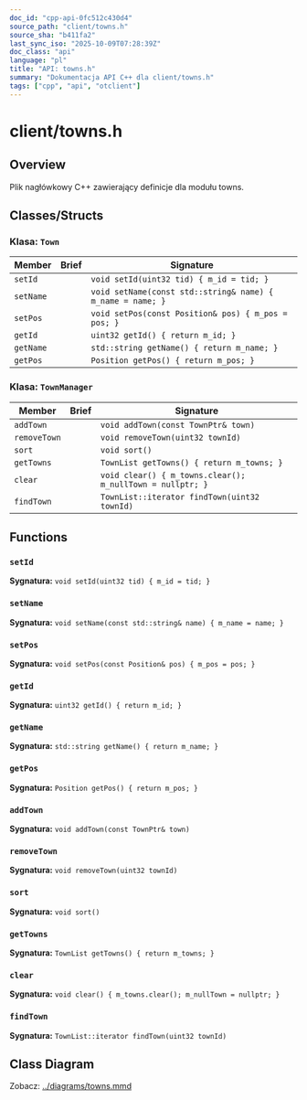 ```yaml
---
doc_id: "cpp-api-0fc512c430d4"
source_path: "client/towns.h"
source_sha: "b411fa2"
last_sync_iso: "2025-10-09T07:28:39Z"
doc_class: "api"
language: "pl"
title: "API: towns.h"
summary: "Dokumentacja API C++ dla client/towns.h"
tags: ["cpp", "api", "otclient"]
---
```


# client/towns.h

## Overview

Plik nagłówkowy C++ zawierający definicje dla modułu towns.

## Classes/Structs

### Klasa: `Town`

| Member | Brief | Signature |
|--------|-------|-----------|
| `setId` |  | `void setId(uint32 tid) { m_id = tid; }` |
| `setName` |  | `void setName(const std::string& name) { m_name = name; }` |
| `setPos` |  | `void setPos(const Position& pos) { m_pos = pos; }` |
| `getId` |  | `uint32 getId() { return m_id; }` |
| `getName` |  | `std::string getName() { return m_name; }` |
| `getPos` |  | `Position getPos() { return m_pos; }` |

### Klasa: `TownManager`

| Member | Brief | Signature |
|--------|-------|-----------|
| `addTown` |  | `void addTown(const TownPtr& town)` |
| `removeTown` |  | `void removeTown(uint32 townId)` |
| `sort` |  | `void sort()` |
| `getTowns` |  | `TownList getTowns() { return m_towns; }` |
| `clear` |  | `void clear() { m_towns.clear(); m_nullTown = nullptr; }` |
| `findTown` |  | `TownList::iterator findTown(uint32 townId)` |

## Functions

### `setId`

**Sygnatura:** `void setId(uint32 tid) { m_id = tid; }`

### `setName`

**Sygnatura:** `void setName(const std::string& name) { m_name = name; }`

### `setPos`

**Sygnatura:** `void setPos(const Position& pos) { m_pos = pos; }`

### `getId`

**Sygnatura:** `uint32 getId() { return m_id; }`

### `getName`

**Sygnatura:** `std::string getName() { return m_name; }`

### `getPos`

**Sygnatura:** `Position getPos() { return m_pos; }`

### `addTown`

**Sygnatura:** `void addTown(const TownPtr& town)`

### `removeTown`

**Sygnatura:** `void removeTown(uint32 townId)`

### `sort`

**Sygnatura:** `void sort()`

### `getTowns`

**Sygnatura:** `TownList getTowns() { return m_towns; }`

### `clear`

**Sygnatura:** `void clear() { m_towns.clear(); m_nullTown = nullptr; }`

### `findTown`

**Sygnatura:** `TownList::iterator findTown(uint32 townId)`

## Class Diagram

Zobacz: [../diagrams/towns.mmd](../diagrams/towns.mmd)

